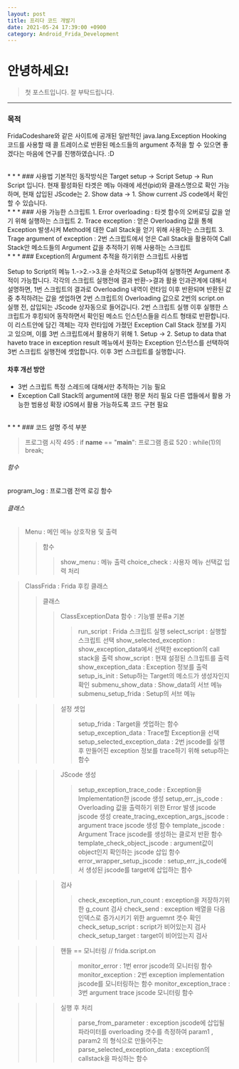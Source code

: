 ```yaml
---
layout: post
title: 프리다 코드 개발기
date: 2021-05-24 17:39:00 +0900
category: Android_Frida_Development
---
```

# 안녕하세요!

> 첫 포스트입니다. 잘 부탁드립니다.

* * *
### 목적
FridaCodeshare와 같은 사이트에 공개된 일반적인 java.lang.Exception Hooking 코드를 사용할 때 콜 트레이스로 반환된 메소드들의 argument 추적을 할 수 있으면 좋겠다는 마음에 연구를 진행하였습니다. :D

<br>
* * * 
### 사용법
기본적인 동작방식은
Target setup -> Script Setup -> Run Script 입니다.
현재 활성화된 타겟은 메뉴 아래에 세션(pid)와 클래스명으로 확인 가능하며,
현재 삽입된 JScode는 2. Show data -> 1. Show current JS code에서 확인 할 수 있습니다.

<br>
* * * 
### 사용 가능한 스크립트
1. Error overloading : 타겟 함수의 오버로딩 값을 얻기 위해 실행하는 스크립트
2. Trace exception : 얻은 Overloading 값을 통해 Exception 발생시켜  Method에 대한 Call Stack을 얻기 위해 사용하는 스크립트
3. Trage argument of exception : 2번 스크립트에서 얻은 Call Stack을 활용하여 Call Stack안 메소드들의 Argument 값을 추적하기 위해 사용하는 스크립트

<br>
* * * 
### Exception의 Argument 추적을 하기위한 스크립트 사용법

Setup to Script의 메뉴 1.->2.->3.을 순차적으로 Setup하여 실행하면 Argument 추적이 가능합니다.
각각의 스크립트 실행전에 결과 반환->결과 활용 인과관계에 대해서 설명하면,
1번 스크립트의 결과로 Overloading 내역이 런타임 이후 반환되며 반환된 값 중 추적하려는 값을 셋업하면
2번 스크립트의 Overloading 값으로 2번의 script.on 실행 전, 삽입되는 JScode 상자동으로 들어갑니다.
2번 스크립트 실행 이후 실행한 스크립트가 후킹되어 동작하면서 확인된 메소드 인스턴스들을 리스트 형태로 반환합니다.
이 리스트안에 담긴 객체는 각자 런타임에 가졌던 Exception Call Stack 정보를 가지고 있으며, 이를 3번 스크립트에서
활용하기 위해 1. Setup -> 2. Setup to data that haveto trace in exception result 메뉴에서 원하는 
Exception 인스턴스를 선택하여 3번 스크립트 실행전에 셋업합니다.
이후 3번 스크립트를 실행합니다.

#### 차후 개선 방안
- 3번 스크립트 특정 스레드에 대해서만 추적하는 기능 필요
- Exception Call Stack의 argument에 대한 평문 처리 필요
다른 앱들에서 활용 가능한 범용성 확장
iOS에서 활용 가능하도록 코드 구현 필요

<br>
* * * 
### 코드 설명 주석 부분

> 프로그램 시작 495 : if __name__ == "__main__":
> 프로그램 종료 520 : while(1)의 break;

###### 함수
  program_log : 프로그램 전역 로깅 함수

###### 클래스 
>Menu : 메인 메뉴 상호작용 및 출력
>>함수
>>>show_menu : 메뉴 출력
>>>choice_check : 사용자 메뉴 선택값 입력 처리

>ClassFrida : Frida 후킹 클래스
>>클래스
>>>ClassExceptionData
>>함수 : 기능별 분류a
>>>기본
>>>> run_script : Frida 스크립트 실행
>>>> select_script : 실행할 스크립트 선택
>>>> show_selected_exception : show_exception_data에서 선택한 exception의 call stack을 출력
>>>> show_script : 현재 설정된 스크립트를 출력
>>>> show_exception_data : Exception 정보를 출력
>>>> setup_is_init : Setup하는 Target의 메소드가 생성자인지 확인
>>>> submenu_show_data : Show_data의 서브 메뉴
>>>> submenu_setup_frida : Setup의 서브 메뉴

>>>설정 셋업
>>>> setup_frida : Target을 셋업하는 함수
>>>> setup_exception_data : Trace할 Exception을 선택
>>>> setup_selected_exception_data : 2번 jscode를 실행 후 만들어진 exception 정보를 trace하기 위해 setup하는 함수

>>>JScode 생성
>>>> setup_exception_trace_code : Exception을 Implementation한 jscode 생성
>>>> setup_err_js_code : Overloading 값을 출력하기 위한 Error 발생 jscode jscode 생성
>>>> create_tracing_exception_args_jscode : argument trace jscode 생성 함수
>>>> template_jscode : Argument Trace jscode를 생성하는 클로저 반환 함수
>>>> template_check_object_jscode : argument값이 object인지 확인하는 jscode 삽입 함수
>>>> error_wrapper_setup_jscode : setup_err_js_code에서 생성된 jscode를 target에 삽입하는 함수

>>> 검사
>>>> check_exception_run_count : exception을 저장하기위한 g_count 검사
>>>> check_send : exception 배열을 다음 인덱스로 증가시키기 위한 arguemnt 갯수 확인
>>>> check_setup_script : script가 비어있는지 검사
>>>> check_setup_target : target이 비어있는지 검사

>>>핸들 == 모니터링 // frida.script.on
>>>> monitor_error : 1번 error jscode의 모니터링 함수
>>>> monitor_exception : 2번 exception implementation jscode를 모니터링하는 함수
>>>> monitor_exception_trace : 3번 argument trace jscode 모니터링 함수

>>>실행 후 처리
>>>> parse_from_parameter : exception jscode에 삽입될 파라미터를 overloading 갯수를 측정하여 param1 , param2 의 형식으로 만들어주는
>>>> parse_selected_exception_data : exception의 callstack을 파싱하는 함수
 
